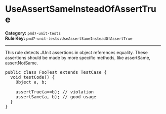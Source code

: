 # UseAssertSameInsteadOfAssertTrue
**Category:** `pmd7-unit-tests`<br/>
**Rule Key:** `pmd7-unit-tests:UseAssertSameInsteadOfAssertTrue`<br/>


-----

This rule detects JUnit assertions in object references equality. These assertions should be made by more specific methods, like assertSame, assertNotSame.
<pre>
public class FooTest extends TestCase {
  void testCode() {
    Object a, b;

    assertTrue(a==b); // violation
    assertSame(a, b); // good usage
  }
}
</pre>
